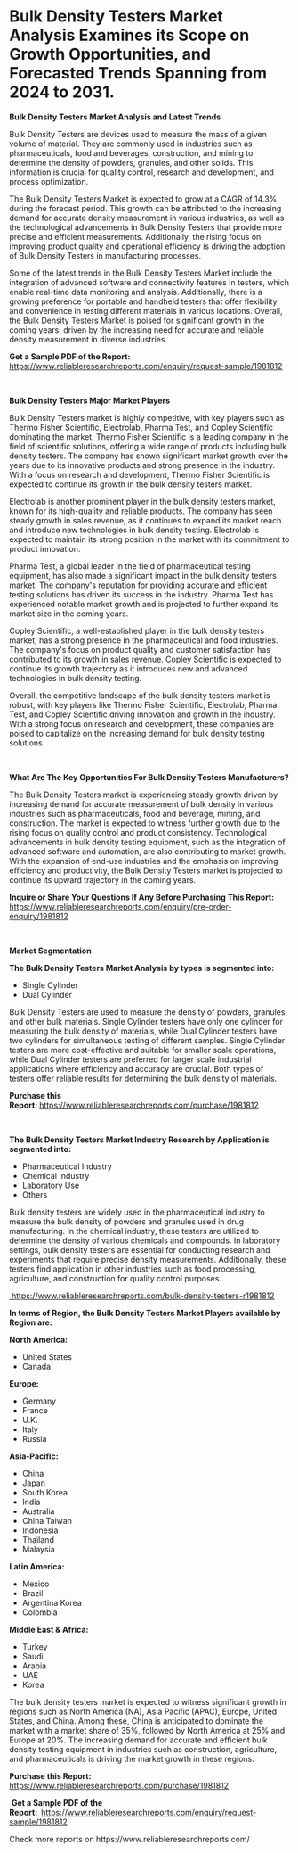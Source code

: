 <p><h1>Bulk Density Testers Market Analysis Examines its Scope on Growth Opportunities, and Forecasted Trends Spanning from 2024 to 2031.</h1></p><p><strong>Bulk Density Testers Market Analysis and Latest Trends</strong></p>
<p><p>Bulk Density Testers are devices used to measure the mass of a given volume of material. They are commonly used in industries such as pharmaceuticals, food and beverages, construction, and mining to determine the density of powders, granules, and other solids. This information is crucial for quality control, research and development, and process optimization.</p><p>The Bulk Density Testers Market is expected to grow at a CAGR of 14.3% during the forecast period. This growth can be attributed to the increasing demand for accurate density measurement in various industries, as well as the technological advancements in Bulk Density Testers that provide more precise and efficient measurements. Additionally, the rising focus on improving product quality and operational efficiency is driving the adoption of Bulk Density Testers in manufacturing processes.</p><p>Some of the latest trends in the Bulk Density Testers Market include the integration of advanced software and connectivity features in testers, which enable real-time data monitoring and analysis. Additionally, there is a growing preference for portable and handheld testers that offer flexibility and convenience in testing different materials in various locations. Overall, the Bulk Density Testers Market is poised for significant growth in the coming years, driven by the increasing need for accurate and reliable density measurement in diverse industries.</p></p>
<p><strong>Get a Sample PDF of the Report:&nbsp;</strong> <a href="https://www.reliableresearchreports.com/enquiry/request-sample/1981812">https://www.reliableresearchreports.com/enquiry/request-sample/1981812</a></p>
<p>&nbsp;</p>
<p><strong>Bulk Density Testers Major Market Players</strong></p>
<p><p>Bulk Density Testers market is highly competitive, with key players such as Thermo Fisher Scientific, Electrolab, Pharma Test, and Copley Scientific dominating the market. Thermo Fisher Scientific is a leading company in the field of scientific solutions, offering a wide range of products including bulk density testers. The company has shown significant market growth over the years due to its innovative products and strong presence in the industry. With a focus on research and development, Thermo Fisher Scientific is expected to continue its growth in the bulk density testers market.</p><p>Electrolab is another prominent player in the bulk density testers market, known for its high-quality and reliable products. The company has seen steady growth in sales revenue, as it continues to expand its market reach and introduce new technologies in bulk density testing. Electrolab is expected to maintain its strong position in the market with its commitment to product innovation.</p><p>Pharma Test, a global leader in the field of pharmaceutical testing equipment, has also made a significant impact in the bulk density testers market. The company's reputation for providing accurate and efficient testing solutions has driven its success in the industry. Pharma Test has experienced notable market growth and is projected to further expand its market size in the coming years.</p><p>Copley Scientific, a well-established player in the bulk density testers market, has a strong presence in the pharmaceutical and food industries. The company's focus on product quality and customer satisfaction has contributed to its growth in sales revenue. Copley Scientific is expected to continue its growth trajectory as it introduces new and advanced technologies in bulk density testing.</p><p>Overall, the competitive landscape of the bulk density testers market is robust, with key players like Thermo Fisher Scientific, Electrolab, Pharma Test, and Copley Scientific driving innovation and growth in the industry. With a strong focus on research and development, these companies are poised to capitalize on the increasing demand for bulk density testing solutions.</p></p>
<p>&nbsp;</p>
<p><strong>What Are The Key Opportunities For Bulk Density Testers Manufacturers?</strong></p>
<p><p>The Bulk Density Testers market is experiencing steady growth driven by increasing demand for accurate measurement of bulk density in various industries such as pharmaceuticals, food and beverage, mining, and construction. The market is expected to witness further growth due to the rising focus on quality control and product consistency. Technological advancements in bulk density testing equipment, such as the integration of advanced software and automation, are also contributing to market growth. With the expansion of end-use industries and the emphasis on improving efficiency and productivity, the Bulk Density Testers market is projected to continue its upward trajectory in the coming years.</p></p>
<p><strong>Inquire or Share Your Questions If Any Before Purchasing This Report:</strong> <a href="https://www.reliableresearchreports.com/enquiry/pre-order-enquiry/1981812">https://www.reliableresearchreports.com/enquiry/pre-order-enquiry/1981812</a></p>
<p>&nbsp;</p>
<p><strong>Market Segmentation</strong></p>
<p><strong>The Bulk Density Testers Market Analysis by types is segmented into:</strong></p>
<p><ul><li>Single Cylinder</li><li>Dual Cylinder</li></ul></p>
<p><p>Bulk Density Testers are used to measure the density of powders, granules, and other bulk materials. Single Cylinder testers have only one cylinder for measuring the bulk density of materials, while Dual Cylinder testers have two cylinders for simultaneous testing of different samples. Single Cylinder testers are more cost-effective and suitable for smaller scale operations, while Dual Cylinder testers are preferred for larger scale industrial applications where efficiency and accuracy are crucial. Both types of testers offer reliable results for determining the bulk density of materials.</p></p>
<p><strong>Purchase this Report:&nbsp;</strong><a href="https://www.reliableresearchreports.com/purchase/1981812">https://www.reliableresearchreports.com/purchase/1981812</a></p>
<p>&nbsp;</p>
<p><strong>The Bulk Density Testers Market Industry Research by Application is segmented into:</strong></p>
<p><ul><li>Pharmaceutical Industry</li><li>Chemical Industry</li><li>Laboratory Use</li><li>Others</li></ul></p>
<p><p>Bulk density testers are widely used in the pharmaceutical industry to measure the bulk density of powders and granules used in drug manufacturing. In the chemical industry, these testers are utilized to determine the density of various chemicals and compounds. In laboratory settings, bulk density testers are essential for conducting research and experiments that require precise density measurements. Additionally, these testers find application in other industries such as food processing, agriculture, and construction for quality control purposes.</p></p>
<p><a href="https://www.reliableresearchreports.com/bulk-density-testers-r1981812">&nbsp;https://www.reliableresearchreports.com/bulk-density-testers-r1981812</a></p>
<p><strong>In terms of Region, the Bulk Density Testers Market Players available by Region are:</strong></p>
<p>
    <p> <strong> North America: </strong>
        <ul>
            <li>United States</li>
            <li>Canada</li>
        </ul>
        </p> 
    <p> <strong> Europe: </strong>
        <ul>
            <li>Germany</li>
            <li>France</li>
            <li>U.K.</li>
            <li>Italy</li>
            <li>Russia</li>
        </ul>
        </p> 
    <p> <strong> Asia-Pacific: </strong>
        <ul>
            <li>China</li>
            <li>Japan</li>
            <li>South Korea</li>
            <li>India</li>
            <li>Australia</li>
            <li>China Taiwan</li>
            <li>Indonesia</li>
            <li>Thailand</li>
            <li>Malaysia</li>
        </ul>
        </p> 
    <p> <strong> Latin America: </strong>
        <ul>
            <li>Mexico</li>
            <li>Brazil</li>
            <li>Argentina Korea</li>
            <li>Colombia</li>
        </ul>
        </p> 
    <p> <strong> Middle East & Africa: </strong>
        <ul>
            <li>Turkey</li>
            <li>Saudi</li>
            <li>Arabia</li>
            <li>UAE</li>
            <li>Korea</li>
        </ul>
    </p>
    </p>
<p><p>The bulk density testers market is expected to witness significant growth in regions such as North America (NA), Asia Pacific (APAC), Europe, United States, and China. Among these, China is anticipated to dominate the market with a market share of 35%, followed by North America at 25% and Europe at 20%. The increasing demand for accurate and efficient bulk density testing equipment in industries such as construction, agriculture, and pharmaceuticals is driving the market growth in these regions.</p></p>
<p><strong>Purchase this Report: </strong><a href="https://www.reliableresearchreports.com/purchase/1981812">https://www.reliableresearchreports.com/purchase/1981812</a></p>
<p>&nbsp;<strong>Get a Sample PDF of the Report:&nbsp;&nbsp;</strong><a href="https://www.reliableresearchreports.com/enquiry/request-sample/1981812">https://www.reliableresearchreports.com/enquiry/request-sample/1981812</a></p>
<p><strong></strong></p>
<p>Check more reports on https://www.reliableresearchreports.com/</p>